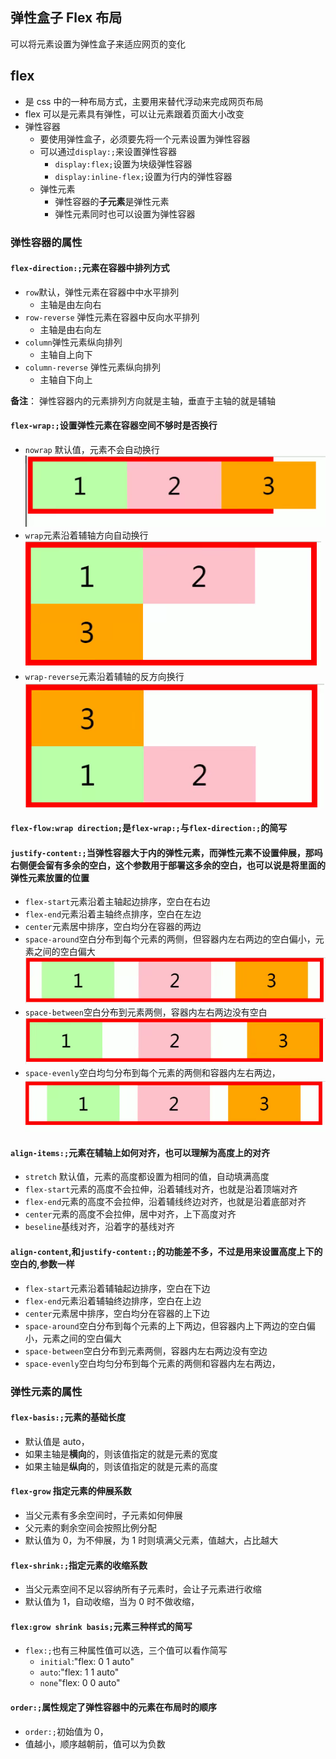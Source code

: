 ## 弹性盒子 Flex 布局

可以将元素设置为弹性盒子来适应网页的变化

## flex

- 是 css 中的一种布局方式，主要用来替代浮动来完成网页布局
- flex 可以是元素具有弹性，可以让元素跟着页面大小改变
- 弹性容器
  - 要使用弹性盒子，必须要先将一个元素设置为弹性容器
  - 可以通过`display:;`来设置弹性容器
    - `display:flex;`设置为块级弹性容器
    - `display:inline-flex;`设置为行内的弹性容器
  - 弹性元素
    - 弹性容器的<b>子元素</b>是弹性元素
    - 弹性元素同时也可以设置为弹性容器

### 弹性容器的属性

#### `flex-direction:;`元素在容器中排列方式

- `row`默认，弹性元素在容器中中水平排列
  - 主轴是由左向右
- `row-reverse` 弹性元素在容器中反向水平排列
  - 主轴是由右向左
- `column`弹性元素纵向排列
  - 主轴自上向下
- `column-reverse` 弹性元素纵向排列
  - 主轴自下向上

**备注**： 弹性容器内的元素排列方向就是主轴，垂直于主轴的就是辅轴

#### `flex-wrap:;`设置弹性元素在容器空间不够时是否换行

- `nowrap` 默认值，元素不会自动换行
  ![](img/flex-wrap_nowarp.png)
- `wrap`元素沿着辅轴方向自动换行
  ![](img/flex-wrap_wrap.png)
- `wrap-reverse`元素沿着辅轴的反方向换行
  ![](img/flex-wrap_wrap-reverse.png)

#### `flex-flow:wrap direction;`是`flex-wrap:;`与`flex-direction:;`的简写

#### `justify-content:;`当弹性容器大于内的弹性元素，而弹性元素不设置伸展，那吗右侧便会留有多余的空白，这个参数用于部署这多余的空白，也可以说是将里面的弹性元素放置的位置

- `flex-start`元素沿着主轴起边排序，空白在右边
- `flex-end`元素沿着主轴终点排序，空白在左边
- `center`元素居中排序，空白均分在容器的两边
- `space-around`空白分布到每个元素的两侧，但容器内左右两边的空白偏小，元素之间的空白偏大
  ![](./img/flex_justify-content2.png)
- `space-between`空白分布到元素两侧，容器内左右两边没有空白
  ![](./img/flex_justify-content3.png)
- `space-evenly`空白均匀分布到每个元素的两侧和容器内左右两边，
  ![](./img/flex_justify-content.png)

#### `align-items:;`元素在辅轴上如何对齐，也可以理解为高度上的对齐

- `stretch` 默认值，元素的高度都设置为相同的值，自动填满高度
- `flex-start`元素的高度不会拉伸，沿着辅线对齐，也就是沿着顶端对齐
- `flex-end`元素的高度不会拉伸，沿着辅线终边对齐，也就是沿着底部对齐
- `center`元素的高度不会拉伸，居中对齐，上下高度对齐
- `beseline`基线对齐，沿着字的基线对齐

#### `align-content`,和`justify-content:;`的功能差不多，不过是用来设置高度上下的空白的,参数一样

- `flex-start`元素沿着辅轴起边排序，空白在下边
- `flex-end`元素沿着辅轴终边排序，空白在上边
- `center`元素居中排序，空白均分在容器的上下边
- `space-around`空白分布到每个元素的上下两边，但容器内上下两边的空白偏小，元素之间的空白偏大
- `space-between`空白分布到元素两侧，容器内左右两边没有空边
- `space-evenly`空白均匀分布到每个元素的两侧和容器内左右两边，

### 弹性元素的属性

#### `flex-basis:;`元素的基础长度

- 默认值是 auto，
- 如果主轴是**横向**的，则该值指定的就是元素的宽度
- 如果主轴是**纵向**的，则该值指定的就是元素的高度

#### `flex-grow` 指定元素的伸展系数

- 当父元素有多余空间时，子元素如何伸展
- 父元素的剩余空间会按照比例分配
- 默认值为 0，为不伸展，为 1 时则填满父元素，值越大，占比越大

#### `flex-shrink:;`指定元素的收缩系数

- 当父元素空间不足以容纳所有子元素时，会让子元素进行收缩
- 默认值为 1，自动收缩，当为 0 时不做收缩，

#### `flex:grow shrink basis;`元素三种样式的简写

- `flex:;`也有三种属性值可以选，三个值可以看作简写
  - `initial`:"flex: 0 1 auto"
  - `auto`:"flex: 1 1 auto"
  - `none`"flex: 0 0 auto"

#### `order:;`属性规定了弹性容器中的元素在布局时的顺序

- `order:;`初始值为 0，
- 值越小，顺序越朝前，值可以为负数
